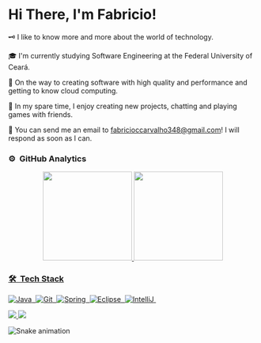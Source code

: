 # Hi There, I'm Fabricio!

🗝️  I like to know more and more about the world of technology.

🎓  I'm currently studying Software Engineering at the Federal University of Ceará.

🎩  On the way to creating software with high quality and performance and getting to know cloud computing.

🧩  In my spare time, I enjoy creating new projects, chatting and playing games with friends.

📩  You can send me an email to fabricioccarvalho348@gmail.com! I will respond as soon as I can.


### ⚙️ &nbsp;GitHub Analytics
<div align="center">
  <a href="https://github.com/FabricioCarvalho348">
  <img height="180em" src="https://github-readme-stats.vercel.app/api?username=FabricioCarvalho348&show_icons=true&theme=tokyonight&include_all_commits=true&count_private=true"/>
  <img height="180em" src="https://github-readme-stats.vercel.app/api/top-langs/?username=FabricioCarvalho348&layout=compact&langs_count=7&theme=tokyonight"/>
</div>
    
 ### 🛠 &nbsp;Tech Stack

![Java](https://img.shields.io/badge/Java-1e186d?style=for-the-badge&logo=java&logoColor=white)&nbsp;
![Git](https://img.shields.io/badge/-Git-1e186d?style=for-the-badge&logo=git)&nbsp;
![Spring](https://img.shields.io/badge/Spring-1e186d?style=for-the-badge&logo=spring&logoColor=green)&nbsp;
![Eclipse](https://img.shields.io/badge/Eclipse-1e186d?style=for-the-badge&logo=eclipse&logoColor=orange)&nbsp;
![IntelliJ](https://img.shields.io/badge/IntelliJ_IDEA-1e186d.svg?style=for-the-badge&logo=intellij-idea&logoColor=black)&nbsp;

<div>
  <a href = "mailto:fabriciocarvalho@alu.ufc.br"><img src="https://img.shields.io/badge/Gmail-D14836?style=for-the-badge&logo=gmail&logoColor=white" target="_blank"> 
  </a>
  <a href="https://www.linkedin.com/in/inacio-fabricio-carvalho/" target="_blank"><img src="https://img.shields.io/badge/-LinkedIn-%230077B5?style=for-the-badge&logo=linkedin&logoColor=white" target="_blank">
  </a>
</div>

![Snake animation](https://github.com/FabricioCarvalho348/FabricioCarvalho348/blob/output/github-contribution-grid-snake.svg)
